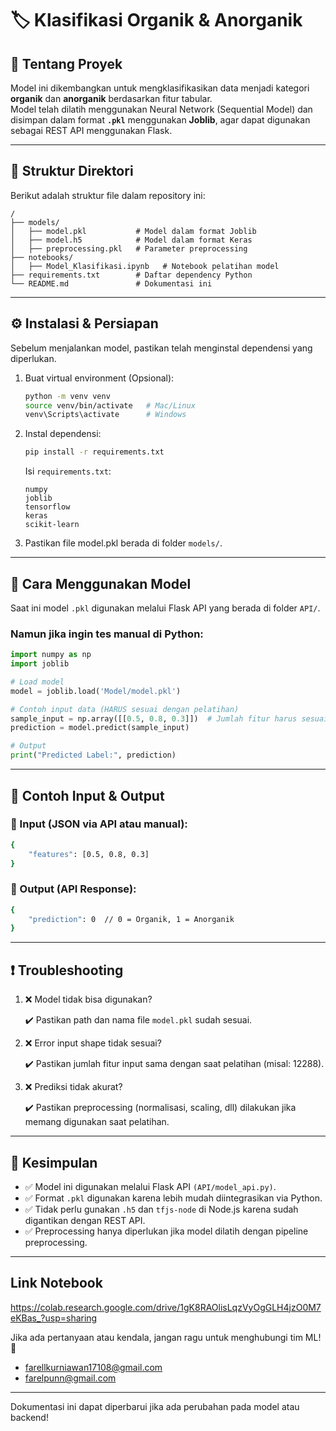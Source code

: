 #  🏷️ Klasifikasi Organik & Anorganik

##  📌 Tentang Proyek

Model ini dikembangkan untuk mengklasifikasikan data menjadi kategori **organik** dan **anorganik** berdasarkan fitur tabular.  
Model telah dilatih menggunakan Neural Network (Sequential Model) dan disimpan dalam format **`.pkl`** menggunakan **Joblib**, agar dapat digunakan sebagai REST API menggunakan Flask.

---

##  📂 Struktur Direktori

Berikut adalah struktur file dalam repository ini:

```
/
├── models/
│   ├── model.pkl           # Model dalam format Joblib
│   ├── model.h5            # Model dalam format Keras
│   ├── preprocessing.pkl   # Parameter preprocessing
├── notebooks/
│   ├── Model_Klasifikasi.ipynb   # Notebook pelatihan model
├── requirements.txt        # Daftar dependency Python
└── README.md               # Dokumentasi ini
```
---

## ⚙️ Instalasi & Persiapan

Sebelum menjalankan model, pastikan telah menginstal dependensi yang diperlukan.

1.  Buat virtual environment (Opsional):

    ```bash
    python -m venv venv
    source venv/bin/activate   # Mac/Linux
    venv\Scripts\activate      # Windows
    ```

2.  Instal dependensi:

    ```bash
    pip install -r requirements.txt
    ```

    Isi `requirements.txt`:

    ```
    numpy
    joblib
    tensorflow
    keras
    scikit-learn
    ```

3.  Pastikan file model.pkl berada di folder `models/`.

---

##  🚀 Cara Menggunakan Model

Saat ini model `.pkl` digunakan melalui Flask API yang berada di folder `API/`.

###  Namun jika ingin tes manual di Python:

```python
import numpy as np
import joblib

# Load model
model = joblib.load('Model/model.pkl')

# Contoh input data (HARUS sesuai dengan pelatihan)
sample_input = np.array([[0.5, 0.8, 0.3]])  # Jumlah fitur harus sesuai
prediction = model.predict(sample_input)

# Output
print("Predicted Label:", prediction)
```

---

## 📌 Contoh Input & Output

### 🔹  Input (JSON via API atau manual):

```bash
{
    "features": [0.5, 0.8, 0.3]
}
```

### 🔹  Output (API Response):

```bash
{
    "prediction": 0  // 0 = Organik, 1 = Anorganik
}
```

---

## ❗ Troubleshooting

1.  ❌ Model tidak bisa digunakan?
   
    ✔️ Pastikan path dan nama file `model.pkl` sudah sesuai.

2.  ❌ Error input shape tidak sesuai?

    ✔️ Pastikan jumlah fitur input sama dengan saat pelatihan (misal: 12288).

3.  ❌ Prediksi tidak akurat?

    ✔️ Pastikan preprocessing (normalisasi, scaling, dll) dilakukan jika memang digunakan saat pelatihan.

---

## 🏁 Kesimpulan

- ✅ Model ini digunakan melalui Flask API `(API/model_api.py)`.
- ✅ Format `.pkl` digunakan karena lebih mudah diintegrasikan via Python.
- ✅ Tidak perlu gunakan `.h5` dan `tfjs-node` di Node.js karena sudah digantikan dengan REST API.
- ✅ Preprocessing hanya diperlukan jika model dilatih dengan pipeline preprocessing.

---

##  Link Notebook

https://colab.research.google.com/drive/1gK8RAOlisLqzVyOgGLH4jzO0M7eKBas_?usp=sharing

Jika ada pertanyaan atau kendala, jangan ragu untuk menghubungi tim ML! 🚀
* farellkurniawan17108@gmail.com
* farelpunn@gmail.com

---

Dokumentasi ini dapat diperbarui jika ada perubahan pada model atau backend!
